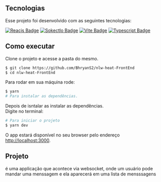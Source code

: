 ## Tecnologias

Esse projeto foi desenvolvido com as seguintes tecnologias:

[![Reacjs Badge](https://img.shields.io/badge/React-20232A?style=for-the-badge&logo=react&logoColor=61DAFB)](https://en.reactjs.org/)
[![SokectIo Badge](https://img.shields.io/badge/Socket.io-010101?&style=for-the-badge&logo=Socket.io&logoColor=white)](https://socket.io/)
[![Vite Badge](https://img.shields.io/badge/Vite-B73BFE?style=for-the-badge&logo=vite&logoColor=FFD62E)](https://vitejs.dev/)
[![Typescript Badge](https://img.shields.io/badge/TypeScript-007ACC?style=for-the-badge&logo=typescript&logoColor=white)](https://www.typescriptlang.org/)

## Como executar

Clone o projeto e acesse a pasta do mesmo.

```bash
$ git clone https://github.com/BhryanS2/nlw-heat-FrontEnd
$ cd nlw-heat-FrontEnd
```

Para rodar em sua máquina rode:

```bash
$ yarn
# Para instalar as dependências.
```

Depois de isntalar as instalar as dependências.\
Digite no terminal:

```bash
# Para iniciar o projeto
$ yarn dev
```

O app estará disponível no seu browser pelo endereço [http://localhost:3000](http://localhost:3000).

## Projeto

é uma applicação que acontece via websocket, onde um usuário pode mandar uma menssagem e ela aparecerá em uma lista de mensssagens
